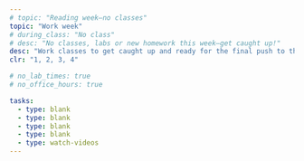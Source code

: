 ```yaml
---
# topic: "Reading week—no classes"
topic: "Work week"
# during_class: "No class"
# desc: "No classes, labs or new homework this week—get caught up!"
desc: "Work classes to get caught up and ready for the final push to the end of the term!"
clr: "1, 2, 3, 4"

# no_lab_times: true
# no_office_hours: true

tasks:
  - type: blank
  - type: blank
  - type: blank
  - type: blank
  - type: watch-videos
---
```

